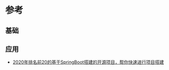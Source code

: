 # 参考

## 基础

## 应用

- [2020年排名前20的基于SpringBoot搭建的开源项目，帮你快速进行项目搭建](https://mp.weixin.qq.com/s?__biz=MzI3NzE0NjcwMg==&mid=2650133678&idx=1&sn=94990e0f4969fdad7dd76ca63bcccb60&chksm=f36bc98fc41c409997cd7717966023507c7a4d8bf7d7b87e367d7c1c5739f2835d39fde0bd29&scene=27#wechat_redirect)
